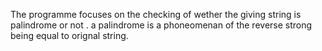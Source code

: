 The programme focuses on the checking of wether the giving string is palindrome or not .
a palindrome is a phoneomenan of the reverse strong being equal to orignal string.
